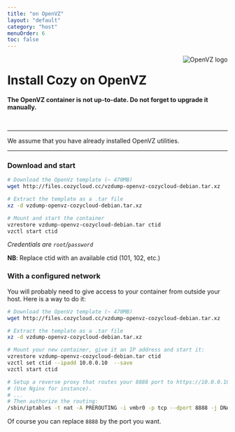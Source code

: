 ```yaml
---
title: "on OpenVZ"
layout: "default"
category: "host"
menuOrder: 6
toc: false
---
```



<div style="height: 0; overflow: shown; text-align: right">
<img alt="OpenVZ logo" src="/assets/images/openvz-logo.png">
</div>

# Install Cozy on OpenVZ

**The OpenVZ container is not up-to-date. Do not forget to upgrade it manually.**   

<br>

---

We assume that you have already installed OpenVZ utilities.

---

### Download and start

```bash
# Download the OpenVz template (~ 470MB)
wget http://files.cozycloud.cc/vzdump-openvz-cozycloud-debian.tar.xz

# Extract the template as a .tar file
xz -d vzdump-openvz-cozycloud-debian.tar.xz

# Mount and start the container
vzrestore vzdump-openvz-cozycloud-debian.tar ctid
vzctl start ctid
```

*Credentials are `root`/`password`*

**NB**: Replace ctid with an available ctid (101, 102, etc.)


### With a configured network

You will probably need to give access to your container from outside your
host. Here is a way to do it:

```bash
# Download the OpenVz template (~ 470MB)
wget http://files.cozycloud.cc/vzdump-openvz-cozycloud-debian.tar.xz

# Extract the template as a .tar file
xz -d vzdump-openvz-cozycloud-debian.tar.xz

# Mount your new container, give it an IP address and start it:
vzrestore vzdump-openvz-cozycloud-debian.tar ctid
vzctl set ctid --ipadd 10.0.0.10  --save
vzctl start ctid

# Setup a reverse proxy that routes your 8888 port to https://10.0.0.10:443
# (Use Nginx for instance).
# ...
# Then authorize the routing:
/sbin/iptables -t nat -A PREROUTING -i vmbr0 -p tcp --dport 8888 -j DNAT --to 10.0.0.10:443
```

Of course you can replace `8888` by the port you want.

